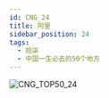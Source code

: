 ```yaml
---
id: CNG_24
title: 阿里
sidebar_position: 24
tags:
  - 拾柒
  - 中国一生必去的50个地方
---
```

![CNG_TOP50_24](/img/love/CNG_TOP50/24.png)
